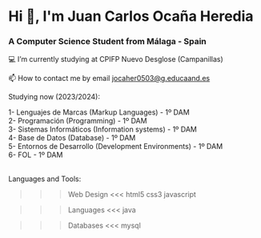 # Hi 👋, I'm Juan Carlos Ocaña Heredia
### A Computer Science Student from Málaga - Spain
💻 I’m currently studying at CPIFP Nuevo Desglose (Campanillas)

📫 How to contact me by email jocaher0503@g.educaand.es

Studying now (2023/2024):
<p>1- Lenguajes de Marcas (Markup Languages) - 1º DAM<br>
2- Programación (Programming) - 1º DAM<br>
3- Sistemas Informáticos (Information systems) - 1º DAM<br>
4- Base de Datos (Database) - 1º DAM<br>
5- Entornos de Desarrollo (Development Environments) - 1º DAM<br>
6- FOL - 1º DAM</p><br>
Languages and Tools:

>>> Web Design <<<
html5 css3 javascript

>>> Languages <<<
java

>>> Databases <<<
mysql
